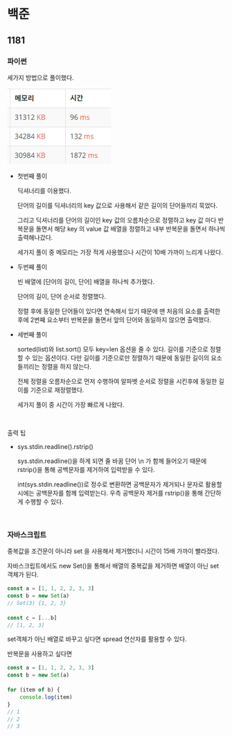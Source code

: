 # 백준

## 1181

### 파이썬

세가지 방법으로 풀이했다.

![캡처](캡처.PNG)

- 첫번째 풀이

  딕셔너리를 이용했다.

  단어의 길이를 딕셔너리의 key 값으로 사용해서 같은 길이의 단어들끼리 묵었다.

  그리고 딕셔너리를 단어의 길이인 key 값의 오름차순으로 정렬하고 key 값 마다 반복문을 돌면서 해당 key 의 value 값 배열을 정렬하고 내부 반복문을 돌면서 하나씩 출력해나갔다.

  세가지 풀이 중 메모리는 가장 적게 사용했으나 시간이 10배 가까이 느리게 나왔다.



- 두번째 풀이

  빈 배열에 [단어의 길이, 단어] 배열을 하나씩 추가했다.

  단어의 길이, 단어 순서로 정렬했다.

  정렬 후에 동일한 단어들이 있다면 연속해서 있기 때문에 맨 처음의 요소를 출력한 후에 2번째 요소부터 반복문을 돌면서 앞의 단어와 동일하지 않으면 출력했다.



- 세번째 풀이

  sorted(list)와 list.sort() 모두 key=len 옵션을 줄 수 있다. 길이를 기준으로 정렬할 수 있는 옵션이다. 다만 길이를 기준으로만 정렬하기 때문에 동일한 길이의 요소들끼리는 정렬을 하지 않는다.

  전체 정렬을 오름차순으로 먼저 수행하여 알파벳 순서로 정렬을 시킨후에 동일한 길이를 기준으로 재정렬했다.

  세가지 풀이 중 시간이 가장 빠르게 나왔다.

<br>

출력 팁

- sys.stdin.readline().rstrip()

  sys.stdin.readline()을 하게 되면 줄 바꿈 단어 \n 가 함께 들어오기 때문에 rstrip()을 통해 공백문자를 제거하여 입력받을 수 있다.

  int(sys.stdin.readline())로 정수로 변환하면 공백문자가 제거되나 문자로 활용할시에는 공백문자를 함께 입력받는다. 우측 공백문자 제거를 rstrip()을 통해 간단하게 수행할 수 있다.

<br>

### 자바스크립트

중복값을 조건문이 아니라 set 을 사용해서 제거했더니 시간이 15배 가까이 빨라졌다.

자바스크립트에서도 new Set()을 통해서 배열의 중복값을 제거하면 배열이 아닌 set 객체가 된다.

```javascript
const a = [1, 1, 2, 2, 3, 3]
const b = new Set(a)
// Set(3) {1, 2, 3}

const c = [...b]
// [1, 2, 3]
```

set객체가 아닌 배열로 바꾸고 싶다면 spread 연산자를 활용할 수 있다.

반복문을 사용하고 싶다면

```javascript
const a = [1, 1, 2, 2, 3, 3]
const b = new Set(a)

for (item of b) {
    console.log(item)
}
// 1
// 2
// 3
```

